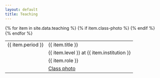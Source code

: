 ```yaml
---
layout: default
title: Teaching
---
```


<table>
  {% for item in site.data.teaching %}
    <tr>
        <td class="date">{{ item.period }}</td>
        <td>{{ item.title }}</td>
    </tr>
    <tr>
        <td></td>
        <td class="extra">{{ item.level }} at {{ item.institution }}</td>
    </tr>
    <tr>
        <td></td>
        <td class="extra">{{ item.role }}</td>
    </tr>
    {% if item.class-photo %}
      <tr><td></td><td class="extra"><a href="/~axt978/{{ item.class-photo }}.html">Class photo</a></td></tr>
    {% endif %}
  {% endfor %}
</table>
